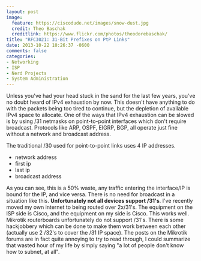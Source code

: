 ```yaml
---
layout: post
image:
  feature: https://ciscodude.net/images/snow-dust.jpg
  credit: Theo Baschak
  creditlink: https://www.flickr.com/photos/theodorebaschak/
title: "RFC3021: 31-Bit Prefixes on PtP Links"
date: 2013-10-22 10:26:37 -0600
comments: false
categories:
- Networking
- ISP
- Nerd Projects
- System Administration
---
```

Unless you've had your head stuck in the sand for the last few years, you've no doubt heard of IPv4 exhaustion by now. This doesn't have anything to do with the packets being too tired to continue, but the depletion of available IPv4 space to allocate. One of the ways that IPv4 exhaustion can be slowed is by using /31 netmasks on point-to-point interfaces which don't require broadcast. Protocols like ARP, OSPF, EIGRP, BGP, all operate just fine without a network and broadcast address.

<!--more-->

The traditional /30 used for point-to-point links uses 4 IP addresses.

*	network address
*	first ip
*	last ip
*	broadcast address

As you can see, this is a 50% waste, any traffic entering the interface/IP is bound for the IP, and vice versa. There is no need for broadcast in a situation like this. <strong>Unfortunately not all devices support /31's</strong>. I've recently moved my own internet to being routed over 2x/31's. The equipment on the ISP side is Cisco, and the equipment on my side is Cisco. This works well. Mikrotik routerboards unfortunately do not support /31's. There is some hackjobbery which can be done to make them work between each other (actually use 2 /32's to cover the /31 IP space). The posts on the Mikrotik forums are in fact quite annoying to try to read through, I could summarize that wasted hour of my life by simply saying "a lot of people don't know how to subnet, at all".

 
